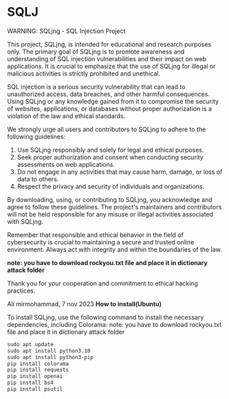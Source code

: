 # SQLJ
WARNING: SQLjng - SQL Injection Project

This project, SQLjng, is intended for educational and research purposes only. The primary goal of SQLjng is to promote awareness and understanding of SQL injection vulnerabilities and their impact on web applications. It is crucial to emphasize that the use of SQLjng for illegal or malicious activities is strictly prohibited and unethical.

SQL injection is a serious security vulnerability that can lead to unauthorized access, data breaches, and other harmful consequences. Using SQLjng or any knowledge gained from it to compromise the security of websites, applications, or databases without proper authorization is a violation of the law and ethical standards.

We strongly urge all users and contributors to SQLjng to adhere to the following guidelines:

1. Use SQLjng responsibly and solely for legal and ethical purposes.
2. Seek proper authorization and consent when conducting security assessments on web applications.
3. Do not engage in any activities that may cause harm, damage, or loss of data to others.
4. Respect the privacy and security of individuals and organizations.

By downloading, using, or contributing to SQLjng, you acknowledge and agree to follow these guidelines. The project's maintainers and contributors will not be held responsible for any misuse or illegal activities associated with SQLjng.

Remember that responsible and ethical behavior in the field of cybersecurity is crucial to maintaining a secure and trusted online environment. Always act with integrity and within the boundaries of the law.

**note: you have to download rockyou.txt file and place it in dictionary attack folder**

Thank you for your cooperation and commitment to ethical hacking practices.

Ali mirmohammad,
7 nov 2023
**How to install(Ubuntu)**

To install SQLjng, use the following command to install the necessary dependencies, including Colorama:
note: you have to download rockyou.txt file and place it in dictionary attack folder

```markdown
sudo apt update
sudo apt install python3.10
sudo apt install python3-pip
pip install colorama
pip install requests
pip install openai
pip install bs4
pip install psutil







